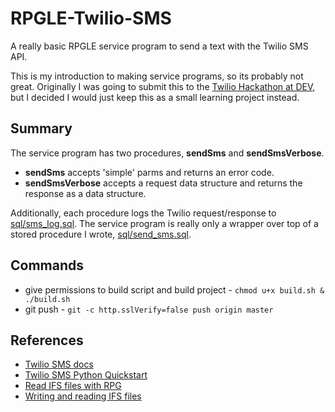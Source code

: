 # RPGLE-Twilio-SMS
A really basic RPGLE service program to send a text with the Twilio SMS API.

This is my introduction to making service programs, so its probably not great.
Originally I was going to submit this to the [Twilio Hackathon at DEV](https://dev.to/t/twiliohackathon),
but I decided I would just keep this as a small learning project instead.


## Summary
The service program has two procedures, **sendSms** and **sendSmsVerbose**.
* **sendSms** accepts 'simple' parms and returns an error code.
* **sendSmsVerbose** accepts a request data structure and returns the response as a data structure.

Additionally, each procedure logs the Twilio request/response to [sql/sms_log.sql](sql/sms_log.sql).
The service program is really only a wrapper over top of a stored procedure I wrote, [sql/send_sms.sql](sql/send_sms.sql).


## Commands
* give permissions to build script and build project - ```chmod u+x build.sh & ./build.sh```
* git push - ```git -c http.sslVerify=false push origin master```


## References
* [Twilio SMS docs](https://www.twilio.com/docs/sms)
* [Twilio SMS Python Quickstart](https://www.twilio.com/docs/sms/quickstart/python)
* [Read IFS files with RPG](https://www.rpgpgm.com/2016/01/read-ifs-file-using-rpg.html)
* [Writing and reading IFS files](https://github.com/worksofliam/blog/issues/12)
